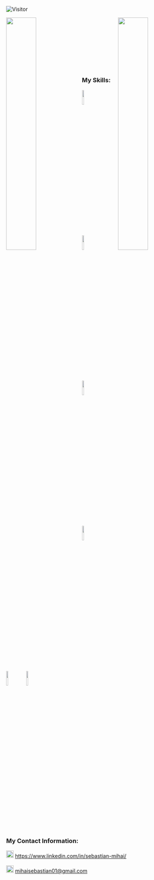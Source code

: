 ![Visitor](https://visitor-badge.laobi.icu/badge?page_id=sebastianmihai01.DeepLogistics)

<p>
 <img width="40%" height="40%" align = "left" src= "https://github-readme-stats.vercel.app/api?username=sebastianmihai01&&show_icons=true&title_color=ffffff&icon_color=bb2acf&text_color=daf7dc&bg_color=151515"> 

 <img  width="40%" height="40%" align = "right" src ="https://github-readme-stats.vercel.app/api/top-langs/?username=sebastianmihai01&layout=compact">
</p>
<br><br><br><br><br><br><br>

#
### My Skills:  
<div>
 <code><img width="10%" src="https://www.vectorlogo.zone/logos/nodejs/nodejs-horizontal.svg"></code>
 <code><img width="10%" src="https://www.vectorlogo.zone/logos/tensorflow/tensorflow-ar21.svg"></code>
 <code><img width="10%" src="https://www.vectorlogo.zone/logos/reactjs/reactjs-ar21.svg"></code>
 <code><img width="10%" src="https://www.vectorlogo.zone/logos/mongodb/mongodb-ar21.svg"></code>
 <code><img width="10%" src="https://www.vectorlogo.zone/logos/expressjs/expressjs-ar21.svg"></code>
 <code><img width="10%" src="https://www.vectorlogo.zone/logos/cucumberio/cucumberio-ar21.svg"></code>
</div>
 
<br>
 
#
### My Contact Information:

<img alt="Sebastian Mihai - LinkedIn" width="20px" src="https://cdn.jsdelivr.net/npm/simple-icons@v3/icons/linkedin.svg" />  https://www.linkedin.com/in/sebastian-mihai/  
<br>
<img alt="Sebastian Mihai - Gmail" width="20px" src="https://cdn.pixabay.com/photo/2019/10/19/17/24/gmail-4561841_960_720.png" />  mihaisebastian01@gmail.com

